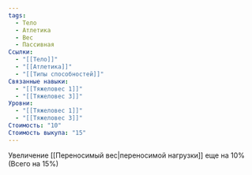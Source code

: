 ```yaml
---
tags:
  - Тело
  - Атлетика
  - Вес
  - Пассивная
Ссылки:
  - "[[Тело]]"
  - "[[Атлетика]]"
  - "[[Типы способностей]]"
Связанные навыки:
  - "[[Тяжеловес 1]]"
  - "[[Тяжеловес 3]]"
Уровни:
  - "[[Тяжеловес 1]]"
  - "[[Тяжеловес 3]]"
Стоимость: "10"
Стоимость выкупа: "15"
---
```

Увеличение [[Переносимый вес|переносимой нагрузки]] еще на 10% (Всего на 15%)